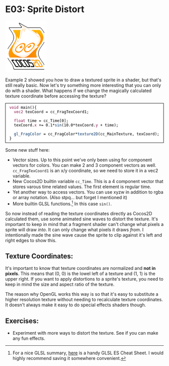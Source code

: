 # E03: Sprite Distort
![image](E03_SpriteDistort.png)

Example 2 showed you how to draw a textured sprite in a shader, but that's still really basic. Now let's try something more interesting that you can only do with a shader. What happens if we change the magically calculated texture coordinate before accessing the texture?

<pre style="text-align:left;color:#000000; background-color:#ffffff; border:solid black 1px; padding:0.5em 1em 0.5em 1em; overflow:auto;font-size:small; font-family:monospace; "><span style="color:#881350;">void</span> main(){
  <span style="color:#881350;">vec2</span> texCoord = cc_FragTexCoord1;
  
  <span style="color:#881350;">float</span> time = cc_Time[0];
  texCoord.<span style="color:#881350;">x</span> += 0.1*<span style="color:#003369;">sin</span>(10.0*texCoord.<span style="color:#881350;">y</span> + time);
  
  <span style="color:#003369;">gl_FragColor</span> = cc_FragColor*<span style="color:#003369;">texture2D</span>(cc_MainTexture, texCoord);
}
</pre>
Some new stuff here:

* Vector sizes. Up to this point we've only been using for component vectors for colors. You can make 2 and 3 component vectors as well. `cc_FragTexCoord1` is an x/y coordinate, so we need to store it in a vec2 variable.
* New Cocos2D builtin variable `cc_Time`. This is a 4 component vector that stores varous time related values. The first element is regular time.
* Yet another way to access vectors. You can use xyzw in addition to rgba or array notation. (Also stpq... but forget I mentioned it)
* More builtin GLSL functions.[^1] In this case `sin()`.

So now instead of reading the texture coordinates directly as Cocos2D calculated them, use some animated sine waves to distort the texture. It's important to keep in mind that a fragment shader can't change what pixels a sprite will draw _into_. It can only change what pixels it draws _from_. I intentionally made the sine wave cause the sprite to clip against it's left and right edges to show this.

## Texture Coordinates:

It's important to know that texture coordinates are normalized and __not in pixels__. This means that (0, 0) is the lowel left of a texture and (1, 1) is the upper right. If you want to apply distortions to a sprite's texture, you need to keep in mind the size and aspect ratio of the texture.

The reason why OpenGL works this way is so that it's easy to substitute a higher resolution texture without needing to recalculate texture coordinates. It doesn't always make it easy to do special effects shaders though.

## Exercises:

* Experiment with more ways to distort the texture. See if you can make any fun effects.


[^1]: For a nice GLSL summary, [here](http://www.khronos.org/opengles/sdk/docs/reference_cards/OpenGL-ES-2_0-Reference-card.pdf) is a handy GLSL ES Cheat Sheet. I would highly recommend saving it somewhere convenient.